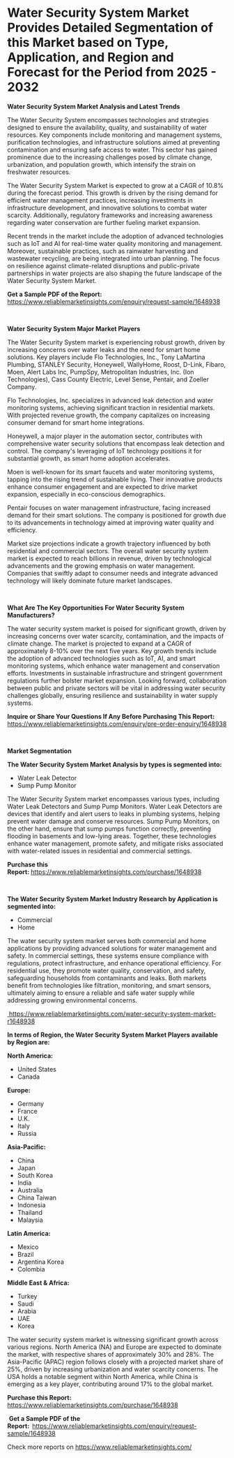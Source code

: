 <p><h1>Water Security System Market Provides Detailed Segmentation of this Market based on Type, Application, and Region and Forecast for the Period from 2025 - 2032</h1></p><p><strong>Water Security System Market Analysis and Latest Trends</strong></p>
<p><p>The Water Security System encompasses technologies and strategies designed to ensure the availability, quality, and sustainability of water resources. Key components include monitoring and management systems, purification technologies, and infrastructure solutions aimed at preventing contamination and ensuring safe access to water. This sector has gained prominence due to the increasing challenges posed by climate change, urbanization, and population growth, which intensify the strain on freshwater resources.</p><p>The Water Security System Market is expected to grow at a CAGR of 10.8% during the forecast period. This growth is driven by the rising demand for efficient water management practices, increasing investments in infrastructure development, and innovative solutions to combat water scarcity. Additionally, regulatory frameworks and increasing awareness regarding water conservation are further fueling market expansion. </p><p>Recent trends in the market include the adoption of advanced technologies such as IoT and AI for real-time water quality monitoring and management. Moreover, sustainable practices, such as rainwater harvesting and wastewater recycling, are being integrated into urban planning. The focus on resilience against climate-related disruptions and public-private partnerships in water projects are also shaping the future landscape of the Water Security System Market.</p></p>
<p><strong>Get a Sample PDF of the Report:&nbsp;</strong> <a href="https://www.reliablemarketinsights.com/enquiry/request-sample/1648938?utm_campaign=3206&utm_medium=2&utm_source=Github&utm_content=ia&utm_term=09042025&utm_id=water-security-system">https://www.reliablemarketinsights.com/enquiry/request-sample/1648938</a></p>
<p>&nbsp;</p>
<p><strong>Water Security System Major Market Players</strong></p>
<p><p>The Water Security System market is experiencing robust growth, driven by increasing concerns over water leaks and the need for smart home solutions. Key players include Flo Technologies, Inc., Tony LaMartina Plumbing, STANLEY Security, Honeywell, WallyHome, Roost, D-Link, Fibaro, Moen, Alert Labs Inc, PumpSpy, Metropolitan Industries, Inc. (Ion Technologies), Cass County Electric, Level Sense, Pentair, and Zoeller Company.</p><p>Flo Technologies, Inc. specializes in advanced leak detection and water monitoring systems, achieving significant traction in residential markets. With projected revenue growth, the company capitalizes on increasing consumer demand for smart home integrations. </p><p>Honeywell, a major player in the automation sector, contributes with comprehensive water security solutions that encompass leak detection and control. The company's leveraging of IoT technology positions it for substantial growth, as smart home adoption accelerates.</p><p>Moen is well-known for its smart faucets and water monitoring systems, tapping into the rising trend of sustainable living. Their innovative products enhance consumer engagement and are expected to drive market expansion, especially in eco-conscious demographics.</p><p>Pentair focuses on water management infrastructure, facing increased demand for their smart solutions. The company is positioned for growth due to its advancements in technology aimed at improving water quality and efficiency.</p><p>Market size projections indicate a growth trajectory influenced by both residential and commercial sectors. The overall water security system market is expected to reach billions in revenue, driven by technological advancements and the growing emphasis on water management. Companies that swiftly adapt to consumer needs and integrate advanced technology will likely dominate future market landscapes.</p></p>
<p>&nbsp;</p>
<p><strong>What Are The Key Opportunities For Water Security System Manufacturers?</strong></p>
<p><p>The water security system market is poised for significant growth, driven by increasing concerns over water scarcity, contamination, and the impacts of climate change. The market is projected to expand at a CAGR of approximately 8-10% over the next five years. Key growth trends include the adoption of advanced technologies such as IoT, AI, and smart monitoring systems, which enhance water management and conservation efforts. Investments in sustainable infrastructure and stringent government regulations further bolster market expansion. Looking forward, collaboration between public and private sectors will be vital in addressing water security challenges globally, ensuring resilience and sustainability in water supply systems.</p></p>
<p><strong>Inquire or Share Your Questions If Any Before Purchasing This Report:</strong> <a href="https://www.reliablemarketinsights.com/enquiry/pre-order-enquiry/1648938?utm_campaign=3206&utm_medium=2&utm_source=Github&utm_content=ia&utm_term=09042025&utm_id=water-security-system">https://www.reliablemarketinsights.com/enquiry/pre-order-enquiry/1648938</a></p>
<p>&nbsp;</p>
<p><strong>Market Segmentation</strong></p>
<p><strong>The Water Security System Market Analysis by types is segmented into:</strong></p>
<p><ul><li>Water Leak Detector</li><li>Sump Pump Monitor</li></ul></p>
<p><p>The Water Security System market encompasses various types, including Water Leak Detectors and Sump Pump Monitors. Water Leak Detectors are devices that identify and alert users to leaks in plumbing systems, helping prevent water damage and conserve resources. Sump Pump Monitors, on the other hand, ensure that sump pumps function correctly, preventing flooding in basements and low-lying areas. Together, these technologies enhance water management, promote safety, and mitigate risks associated with water-related issues in residential and commercial settings.</p></p>
<p><strong>Purchase this Report:&nbsp;</strong><a href="https://www.reliablemarketinsights.com/purchase/1648938?utm_campaign=3206&utm_medium=2&utm_source=Github&utm_content=ia&utm_term=09042025&utm_id=water-security-system">https://www.reliablemarketinsights.com/purchase/1648938</a></p>
<p>&nbsp;</p>
<p><strong>The Water Security System Market Industry Research by Application is segmented into:</strong></p>
<p><ul><li>Commercial</li><li>Home</li></ul></p>
<p><p>The water security system market serves both commercial and home applications by providing advanced solutions for water management and safety. In commercial settings, these systems ensure compliance with regulations, protect infrastructure, and enhance operational efficiency. For residential use, they promote water quality, conservation, and safety, safeguarding households from contaminants and leaks. Both markets benefit from technologies like filtration, monitoring, and smart sensors, ultimately aiming to ensure a reliable and safe water supply while addressing growing environmental concerns.</p></p>
<p><a href="https://www.reliablemarketinsights.com/water-security-system-market-r1648938?utm_campaign=3206&utm_medium=2&utm_source=Github&utm_content=ia&utm_term=09042025&utm_id=water-security-system">&nbsp;https://www.reliablemarketinsights.com/water-security-system-market-r1648938</a></p>
<p><strong>In terms of Region, the Water Security System Market Players available by Region are:</strong></p>
<p>
    <p> <strong> North America: </strong>
        <ul>
            <li>United States</li>
            <li>Canada</li>
        </ul>
        </p> 
    <p> <strong> Europe: </strong>
        <ul>
            <li>Germany</li>
            <li>France</li>
            <li>U.K.</li>
            <li>Italy</li>
            <li>Russia</li>
        </ul>
        </p> 
    <p> <strong> Asia-Pacific: </strong>
        <ul>
            <li>China</li>
            <li>Japan</li>
            <li>South Korea</li>
            <li>India</li>
            <li>Australia</li>
            <li>China Taiwan</li>
            <li>Indonesia</li>
            <li>Thailand</li>
            <li>Malaysia</li>
        </ul>
        </p> 
    <p> <strong> Latin America: </strong>
        <ul>
            <li>Mexico</li>
            <li>Brazil</li>
            <li>Argentina Korea</li>
            <li>Colombia</li>
        </ul>
        </p> 
    <p> <strong> Middle East & Africa: </strong>
        <ul>
            <li>Turkey</li>
            <li>Saudi</li>
            <li>Arabia</li>
            <li>UAE</li>
            <li>Korea</li>
        </ul>
    </p>
    </p>
<p><p>The water security system market is witnessing significant growth across various regions. North America (NA) and Europe are expected to dominate the market, with respective shares of approximately 30% and 28%. The Asia-Pacific (APAC) region follows closely with a projected market share of 25%, driven by increasing urbanization and water scarcity concerns. The USA holds a notable segment within North America, while China is emerging as a key player, contributing around 17% to the global market.</p></p>
<p><strong>Purchase this Report: </strong><a href="https://www.reliablemarketinsights.com/purchase/1648938?utm_campaign=3206&utm_medium=2&utm_source=Github&utm_content=ia&utm_term=09042025&utm_id=water-security-system">https://www.reliablemarketinsights.com/purchase/1648938</a></p>
<p>&nbsp;<strong>Get a Sample PDF of the Report:&nbsp;&nbsp;</strong><a href="https://www.reliablemarketinsights.com/enquiry/request-sample/1648938?utm_campaign=3206&utm_medium=2&utm_source=Github&utm_content=ia&utm_term=09042025&utm_id=water-security-system">https://www.reliablemarketinsights.com/enquiry/request-sample/1648938</a></p>
<p><strong></strong></p>
<p>Check more reports on <a href="https://www.reliablemarketinsights.com/?utm_campaign=3206&utm_medium=2&utm_source=Github&utm_content=ia&utm_term=09042025&utm_id=water-security-system">https://www.reliablemarketinsights.com/</a></p>